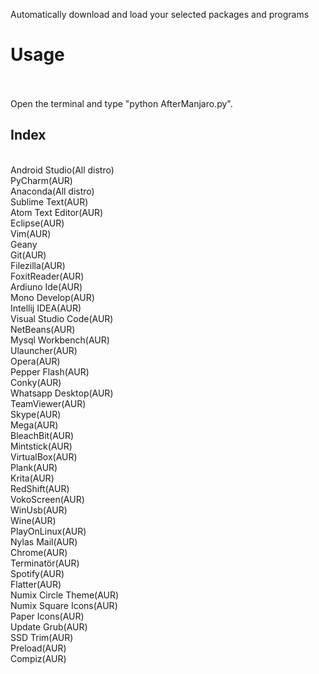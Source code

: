 Automatically download and load your selected packages and programs
<br />
<h1>Usage</h1>
<br />

<br />
Open the terminal and type "python AfterManjaro.py".

<br />
<h2>Index</h2>
<br />
Android Studio(All distro)
<br />
PyCharm(AUR)
<br />
Anaconda(All distro)
<br />
Sublime Text(AUR)
<br />
Atom Text Editor(AUR)
<br />
Eclipse(AUR)
<br />
Vim(AUR)
<br />
Geany
<br />
Git(AUR)
<br />
Filezilla(AUR)
<br />
FoxitReader(AUR)
<br />
Ardiuno Ide(AUR)
<br />
Mono Develop(AUR)
<br />
Intellij IDEA(AUR)
<br />
Visual Studio Code(AUR)
<br />
NetBeans(AUR)
<br />
Mysql Workbench(AUR)
<br />
Ulauncher(AUR)
<br />
Opera(AUR)
<br />
Pepper Flash(AUR)
<br />
Conky(AUR)
<br />
Whatsapp Desktop(AUR)
<br />
TeamViewer(AUR)
<br />
Skype(AUR)
<br />
Mega(AUR)
<br />
BleachBit(AUR)
<br />
Mintstick(AUR)
<br />
VirtualBox(AUR)
<br />
Plank(AUR)
<br />
Krita(AUR)
<br />
RedShift(AUR)
<br />
VokoScreen(AUR)
<br />
WinUsb(AUR)
<br />
Wine(AUR)
<br />
PlayOnLinux(AUR)
<br />
Nylas Mail(AUR)
<br />
Chrome(AUR)
<br />
Terminatör(AUR)
<br />
Spotify(AUR)
<br />
Flatter(AUR)
<br />
Numix Circle Theme(AUR)
<br />
Numix Square Icons(AUR)
<br />
Paper Icons(AUR)
<br />
Update Grub(AUR)
<br />
SSD Trim(AUR)
<br />
Preload(AUR)
<br />
Compiz(AUR)
